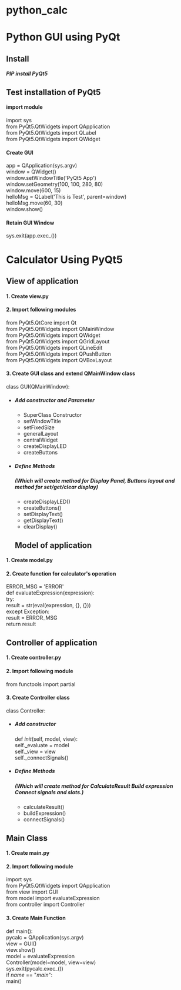 # python_calc

# Python GUI using PyQt

## Install

##### PIP install PyQt5

## Test installation of PyQt5
#### import module
     
import sys  
from PyQt5.QtWidgets import QApplication  
from PyQt5.QtWidgets import QLabel  
from PyQt5.QtWidgets import QWidget  
    
#### Create GUI
app = QApplication(sys.argv)  
window = QWidget()  
window.setWindowTitle('PyQt5 App')  
window.setGeometry(100, 100, 280, 80)  
window.move(600, 15)  
helloMsg = QLabel('This is Test', parent=window)   
helloMsg.move(60, 30)  
window.show()  
    
    
#### Retain GUI Window


sys.exit(app.exec_())

# Calculator Using PyQt5 

## View of application
  
      
#### 1. Create view.py
     
#### 2. Import following modules

from PyQt5.QtCore import Qt  
from PyQt5.QtWidgets import QMainWindow      
from PyQt5.QtWidgets import QWidget    
from PyQt5.QtWidgets import QGridLayout    
from PyQt5.QtWidgets import QLineEdit    
from PyQt5.QtWidgets import QPushButton     
from PyQt5.QtWidgets import QVBoxLayout 

    
#### 3. Create GUI class and extend QMainWindow class

class GUI(QMainWindow):

 - ##### Add constructor and Parameter

    - SuperClass Constructor  
    - setWindowTitle  
    - setFixedSize  
    - generalLayout  
    - centralWidget  
    - createDisplayLED  
    - createButtons  

 - ##### Define Methods
   ##### (Which will create method for Display Panel, Buttons layout and method for set/get/clear display)

    - createDisplayLED()  
    - createButtons()  
    - setDisplayText()  
    - getDisplayText()  
    - clearDisplay()  
    
    ## Model of application
      
#### 1. Create model.py
     
#### 2. Create function for calculator's operation


ERROR_MSG = 'ERROR'  
def evaluateExpression(expression):  
    try:  
        result = str(eval(expression, {}, {}))  
    except Exception:  
        result = ERROR_MSG  
    return result  



## Controller of application
     
#### 1. Create controller.py
     
#### 2. Import following module


from functools import partial


    
#### 3. Create Controller class

class Controller:
 - ##### Add constructor

    def _init_(self, model, view):  
        self._evaluate = model  
        self._view = view  
        self._connectSignals()  

 - ##### Define Methods
   ##### (Which will create method for CalculateResult Build expression Connect signals and slots.)

    - calculateResult()  
    - buildExpression()  
    - connectSignals()  


## Main Class
     
#### 1. Create main.py
     
#### 2. Import following module

import sys  
from PyQt5.QtWidgets import QApplication    
from view import GUI  
from model import evaluateExpression  
from controller import Controller  
    
#### 3. Create Main Function

def main():  
pycalc = QApplication(sys.argv)  
view = GUI()  
view.show()  
model = evaluateExpression  
Controller(model=model, view=view)  
sys.exit(pycalc.exec_())  
if _name_ == "_main_":  
main()


  

